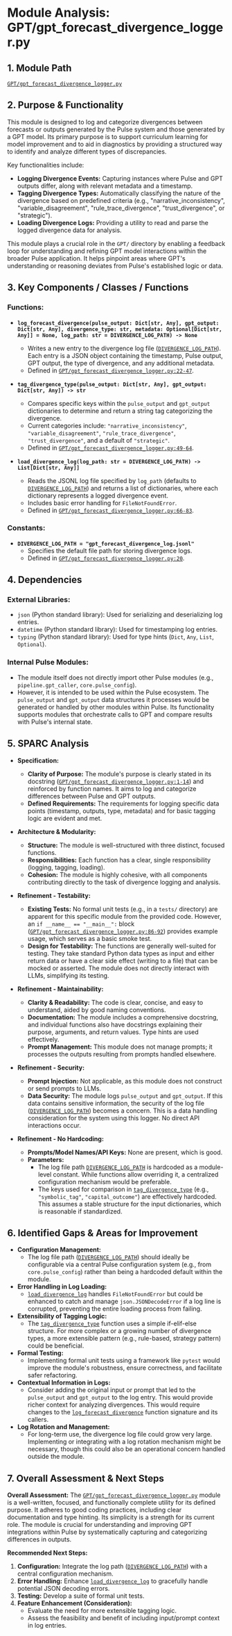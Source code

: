 # Module Analysis: GPT/gpt_forecast_divergence_logger.py

## 1. Module Path

[`GPT/gpt_forecast_divergence_logger.py`](GPT/gpt_forecast_divergence_logger.py:1)

## 2. Purpose & Functionality

This module is designed to log and categorize divergences between forecasts or outputs generated by the Pulse system and those generated by a GPT model. Its primary purpose is to support curriculum learning for model improvement and to aid in diagnostics by providing a structured way to identify and analyze different types of discrepancies.

Key functionalities include:
-   **Logging Divergence Events:** Capturing instances where Pulse and GPT outputs differ, along with relevant metadata and a timestamp.
-   **Tagging Divergence Types:** Automatically classifying the nature of the divergence based on predefined criteria (e.g., "narrative_inconsistency", "variable_disagreement", "rule_trace_divergence", "trust_divergence", or "strategic").
-   **Loading Divergence Logs:** Providing a utility to read and parse the logged divergence data for analysis.

This module plays a crucial role in the `GPT/` directory by enabling a feedback loop for understanding and refining GPT model interactions within the broader Pulse application. It helps pinpoint areas where GPT's understanding or reasoning deviates from Pulse's established logic or data.

## 3. Key Components / Classes / Functions

### Functions:

-   **`log_forecast_divergence(pulse_output: Dict[str, Any], gpt_output: Dict[str, Any], divergence_type: str, metadata: Optional[Dict[str, Any]] = None, log_path: str = DIVERGENCE_LOG_PATH) -> None`**
    -   Writes a new entry to the divergence log file ([`DIVERGENCE_LOG_PATH`](GPT/gpt_forecast_divergence_logger.py:20)). Each entry is a JSON object containing the timestamp, Pulse output, GPT output, the type of divergence, and any additional metadata.
    -   Defined in [`GPT/gpt_forecast_divergence_logger.py:22-47`](GPT/gpt_forecast_divergence_logger.py:22-47).

-   **`tag_divergence_type(pulse_output: Dict[str, Any], gpt_output: Dict[str, Any]) -> str`**
    -   Compares specific keys within the `pulse_output` and `gpt_output` dictionaries to determine and return a string tag categorizing the divergence.
    -   Current categories include: `"narrative_inconsistency"`, `"variable_disagreement"`, `"rule_trace_divergence"`, `"trust_divergence"`, and a default of `"strategic"`.
    -   Defined in [`GPT/gpt_forecast_divergence_logger.py:49-64`](GPT/gpt_forecast_divergence_logger.py:49-64).

-   **`load_divergence_log(log_path: str = DIVERGENCE_LOG_PATH) -> List[Dict[str, Any]]`**
    -   Reads the JSONL log file specified by `log_path` (defaults to [`DIVERGENCE_LOG_PATH`](GPT/gpt_forecast_divergence_logger.py:20)) and returns a list of dictionaries, where each dictionary represents a logged divergence event.
    -   Includes basic error handling for `FileNotFoundError`.
    -   Defined in [`GPT/gpt_forecast_divergence_logger.py:66-83`](GPT/gpt_forecast_divergence_logger.py:66-83).

### Constants:

-   **`DIVERGENCE_LOG_PATH = "gpt_forecast_divergence_log.jsonl"`**
    -   Specifies the default file path for storing divergence logs.
    -   Defined in [`GPT/gpt_forecast_divergence_logger.py:20`](GPT/gpt_forecast_divergence_logger.py:20).

## 4. Dependencies

### External Libraries:
-   `json` (Python standard library): Used for serializing and deserializing log entries.
-   `datetime` (Python standard library): Used for timestamping log entries.
-   `typing` (Python standard library): Used for type hints (`Dict`, `Any`, `List`, `Optional`).

### Internal Pulse Modules:
-   The module itself does not directly import other Pulse modules (e.g., `pipeline.gpt_caller`, `core.pulse_config`).
-   However, it is intended to be used *within* the Pulse ecosystem. The `pulse_output` and `gpt_output` data structures it processes would be generated or handled by other modules within Pulse. Its functionality supports modules that orchestrate calls to GPT and compare results with Pulse's internal state.

## 5. SPARC Analysis

-   **Specification:**
    -   **Clarity of Purpose:** The module's purpose is clearly stated in its docstring ([`GPT/gpt_forecast_divergence_logger.py:1-14`](GPT/gpt_forecast_divergence_logger.py:1-14)) and reinforced by function names. It aims to log and categorize differences between Pulse and GPT outputs.
    -   **Defined Requirements:** The requirements for logging specific data points (timestamp, outputs, type, metadata) and for basic tagging logic are evident and met.

-   **Architecture & Modularity:**
    -   **Structure:** The module is well-structured with three distinct, focused functions.
    -   **Responsibilities:** Each function has a clear, single responsibility (logging, tagging, loading).
    -   **Cohesion:** The module is highly cohesive, with all components contributing directly to the task of divergence logging and analysis.

-   **Refinement - Testability:**
    -   **Existing Tests:** No formal unit tests (e.g., in a `tests/` directory) are apparent for this specific module from the provided code. However, an `if __name__ == "__main__":` block ([`GPT/gpt_forecast_divergence_logger.py:86-92`](GPT/gpt_forecast_divergence_logger.py:86-92)) provides example usage, which serves as a basic smoke test.
    -   **Design for Testability:** The functions are generally well-suited for testing. They take standard Python data types as input and either return data or have a clear side effect (writing to a file) that can be mocked or asserted. The module does not directly interact with LLMs, simplifying its testing.

-   **Refinement - Maintainability:**
    -   **Clarity & Readability:** The code is clear, concise, and easy to understand, aided by good naming conventions.
    -   **Documentation:** The module includes a comprehensive docstring, and individual functions also have docstrings explaining their purpose, arguments, and return values. Type hints are used effectively.
    -   **Prompt Management:** This module does not manage prompts; it processes the outputs resulting from prompts handled elsewhere.

-   **Refinement - Security:**
    -   **Prompt Injection:** Not applicable, as this module does not construct or send prompts to LLMs.
    -   **Data Security:** The module logs `pulse_output` and `gpt_output`. If this data contains sensitive information, the security of the log file ([`DIVERGENCE_LOG_PATH`](GPT/gpt_forecast_divergence_logger.py:20)) becomes a concern. This is a data handling consideration for the system using this logger. No direct API interactions occur.

-   **Refinement - No Hardcoding:**
    -   **Prompts/Model Names/API Keys:** None are present, which is good.
    -   **Parameters:**
        -   The log file path [`DIVERGENCE_LOG_PATH`](GPT/gpt_forecast_divergence_logger.py:20) is hardcoded as a module-level constant. While functions allow overriding it, a centralized configuration mechanism would be preferable.
        -   The keys used for comparison in [`tag_divergence_type`](GPT/gpt_forecast_divergence_logger.py:49) (e.g., `"symbolic_tag"`, `"capital_outcome"`) are effectively hardcoded. This assumes a stable structure for the input dictionaries, which is reasonable if standardized.

## 6. Identified Gaps & Areas for Improvement

-   **Configuration Management:**
    -   The log file path ([`DIVERGENCE_LOG_PATH`](GPT/gpt_forecast_divergence_logger.py:20)) should ideally be configurable via a central Pulse configuration system (e.g., from `core.pulse_config`) rather than being a hardcoded default within the module.
-   **Error Handling in Log Loading:**
    -   [`load_divergence_log`](GPT/gpt_forecast_divergence_logger.py:66) handles `FileNotFoundError` but could be enhanced to catch and manage `json.JSONDecodeError` if a log line is corrupted, preventing the entire loading process from failing.
-   **Extensibility of Tagging Logic:**
    -   The [`tag_divergence_type`](GPT/gpt_forecast_divergence_logger.py:49) function uses a simple if-elif-else structure. For more complex or a growing number of divergence types, a more extensible pattern (e.g., rule-based, strategy pattern) could be beneficial.
-   **Formal Testing:**
    -   Implementing formal unit tests using a framework like `pytest` would improve the module's robustness, ensure correctness, and facilitate safer refactoring.
-   **Contextual Information in Logs:**
    -   Consider adding the original input or prompt that led to the `pulse_output` and `gpt_output` to the log entry. This would provide richer context for analyzing divergences. This would require changes to the [`log_forecast_divergence`](GPT/gpt_forecast_divergence_logger.py:22) function signature and its callers.
-   **Log Rotation and Management:**
    -   For long-term use, the divergence log file could grow very large. Implementing or integrating with a log rotation mechanism might be necessary, though this could also be an operational concern handled outside the module.

## 7. Overall Assessment & Next Steps

**Overall Assessment:**
The [`GPT/gpt_forecast_divergence_logger.py`](GPT/gpt_forecast_divergence_logger.py:1) module is a well-written, focused, and functionally complete utility for its defined purpose. It adheres to good coding practices, including clear documentation and type hinting. Its simplicity is a strength for its current role. The module is crucial for understanding and improving GPT integrations within Pulse by systematically capturing and categorizing differences in outputs.

**Recommended Next Steps:**
1.  **Configuration:** Integrate the log path ([`DIVERGENCE_LOG_PATH`](GPT/gpt_forecast_divergence_logger.py:20)) with a central configuration mechanism.
2.  **Error Handling:** Enhance [`load_divergence_log`](GPT/gpt_forecast_divergence_logger.py:66) to gracefully handle potential JSON decoding errors.
3.  **Testing:** Develop a suite of formal unit tests.
4.  **Feature Enhancement (Consideration):**
    -   Evaluate the need for more extensible tagging logic.
    -   Assess the feasibility and benefit of including input/prompt context in log entries.